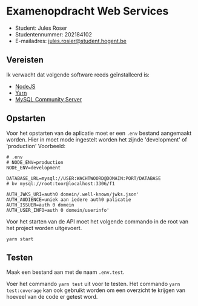 # Examenopdracht Web Services

- Student: Jules Roser
- Studentennummer: 202184102
- E-mailadres: jules.rosier@student.hogent.be

## Vereisten

Ik verwacht dat volgende software reeds geïnstalleerd is:

- [NodeJS](https://nodejs.org)
- [Yarn](https://yarnpkg.com)
- [MySQL Community Server](https://dev.mysql.com/downloads/mysql/)

## Opstarten

Voor het opstarten van de aplicatie moet er een `.env` bestand aangemaakt worden. Hier in moet mode ingestelt worden het zijnde 'development' of 'production'
Voorbeeld:

```
# .env
# NODE_ENV=production
NODE_ENV=development

DATABASE_URL=mysql://USER:WACHTWOORD@DOMAIN:PORT/DATABASE
# bv mysql://root:toor@localhost:3306/f1

AUTH_JWKS_URI=auth0 domein/.well-known/jwks.json'
AUTH_AUDIENCE=uniek aan iedere auth0 palicatie
AUTH_ISSUER=auth 0 domein
AUTH_USER_INFO=auth 0 domein/userinfo'
```

Voor het starten van de API moet het volgende commando in de root van het project worden uitgevoert.

```
yarn start
```

## Testen

Maak een bestand aan met de naam `.env.test`.

Voer het commando `yarn test` uit voor te testen. Het commando `yarn test:coverage` kan ook gebruikt worden om een overzicht te krijgen van hoeveel van de code er getest word.
